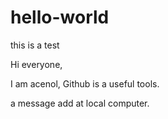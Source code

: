 # hello-world
this is a test

Hi everyone,

I am acenol, Github is a useful tools.

a message add at local computer.